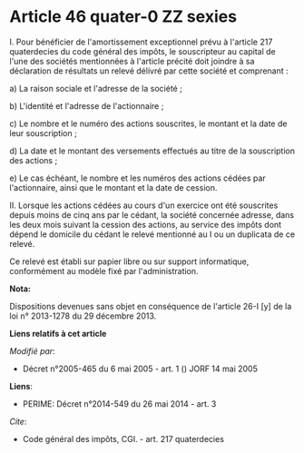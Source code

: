 # Article 46 quater-0 ZZ sexies

I. Pour bénéficier de l'amortissement exceptionnel prévu à l'article 217 quaterdecies du code général des impôts, le
souscripteur au capital de l'une des sociétés mentionnées à l'article précité doit joindre à sa déclaration de résultats un
relevé délivré par cette société et comprenant : 

a) La raison sociale et l'adresse de la société ; 

b) L'identité et l'adresse de l'actionnaire ; 

c) Le nombre et le numéro des actions souscrites, le montant et la date de leur souscription ; 

d) La date et le montant des versements effectués au titre de la souscription des actions ; 

e) Le cas échéant, le nombre et les numéros des actions cédées par l'actionnaire, ainsi que le montant et la date de
cession. 

II. Lorsque les actions cédées au cours d'un exercice ont été souscrites depuis moins de cinq ans par le cédant, la société
concernée adresse, dans les deux mois suivant la cession des actions, au service des impôts dont dépend le domicile du cédant
le relevé mentionné au I ou un duplicata de ce relevé. 

Ce relevé est établi sur papier libre ou sur support informatique, conformément au modèle fixé par l'administration.

**Nota:**

Dispositions devenues sans objet en conséquence de l'article 26-I [y] de la loi n° 2013-1278 du 29 décembre 2013.

**Liens relatifs à cet article**

_Modifié par_:

  - Décret n°2005-465 du 6 mai 2005 - art. 1 () JORF 14 mai 2005

**Liens**:

  - PERIME: Décret n°2014-549 du 26 mai 2014 - art. 3

_Cite_:

  - Code général des impôts, CGI. - art. 217 quaterdecies
